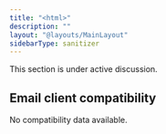 ```yaml
---
title: "<html>"
description: ""
layout: "@layouts/MainLayout"
sidebarType: sanitizer
---
```


This section is under active discussion.

## Email client compatibility

No compatibility data available.